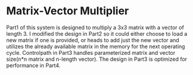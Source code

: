 # Matrix-Vector Multiplier
Part1 of this system is designed to multiply a 3x3 matrix with a vector of length 3. I modified the design in Part2 so it could either choose to load a new matrix if one is provided, or heads to add just the new vector and utilizes the already available matrix in the memory for the next operating cycle. Controlpath in Part3 handles parameterized matrix and vector size(n*n matrix and n-length vector). The design in Part3 is optimized for performance in Part4.
